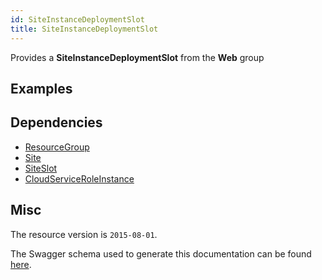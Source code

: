 ```yaml
---
id: SiteInstanceDeploymentSlot
title: SiteInstanceDeploymentSlot
---
```

Provides a **SiteInstanceDeploymentSlot** from the **Web** group
## Examples
## Dependencies
- [ResourceGroup](../Resources/ResourceGroup.md)
- [Site](../Web/Site.md)
- [SiteSlot](../Web/SiteSlot.md)
- [CloudServiceRoleInstance](../Compute/CloudServiceRoleInstance.md)
## Misc
The resource version is `2015-08-01`.

The Swagger schema used to generate this documentation can be found [here](https://github.com/Azure/azure-rest-api-specs/tree/main/specification/web/resource-manager/Microsoft.Web/stable/2015-08-01/service.json).
